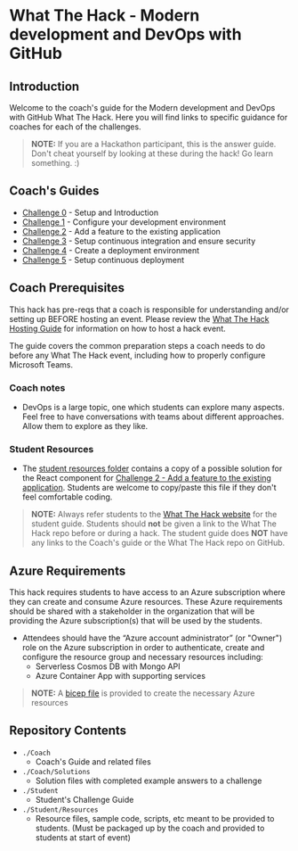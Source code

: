 # What The Hack - Modern development and DevOps with GitHub

## Introduction

Welcome to the coach's guide for the Modern development and DevOps with GitHub What The Hack. Here you will find links to specific guidance for coaches for each of the challenges.

> **NOTE:** If you are a Hackathon participant, this is the answer guide. Don't cheat yourself by looking at these during the hack! Go learn something. :)

## Coach's Guides

- [Challenge 0](./Coach/solution00.md) - Setup and Introduction
- [Challenge 1](./Coach/solution01.md) - Configure your development environment
- [Challenge 2](./Coach/solution02.md) - Add a feature to the existing application
- [Challenge 3](./Coach/solution03.md) - Setup continuous integration and ensure security
- [Challenge 4](./Coach/solution04.md) - Create a deployment environment
- [Challenge 5](./Coach/solution05.md) - Setup continuous deployment

## Coach Prerequisites

This hack has pre-reqs that a coach is responsible for understanding and/or setting up BEFORE hosting an event. Please review the [What The Hack Hosting Guide](https://aka.ms/wthhost) for information on how to host a hack event.

The guide covers the common preparation steps a coach needs to do before any What The Hack event, including how to properly configure Microsoft Teams.

### Coach notes

- DevOps is a large topic, one which students can explore many aspects. Feel free to have conversations with teams about different approaches. Allow them to explore as they like.

### Student Resources

- The [student resources folder](../Student/resources/) contains a copy of a possible solution for the React component for [Challenge 2 - Add a feature to the existing application](../Student/challenge02.md). Students are welcome to copy/paste this file if they don't feel comfortable coding.

> **NOTE:** Always refer students to the [What The Hack website](https://aka.ms/wth) for the student guide. Students should **not** be given a link to the What The Hack repo before or during a hack. The student guide does **NOT** have any links to the Coach's guide or the What The Hack repo on GitHub.

## Azure Requirements

This hack requires students to have access to an Azure subscription where they can create and consume Azure resources. These Azure requirements should be shared with a stakeholder in the organization that will be providing the Azure subscription(s) that will be used by the students.

- Attendees should have the “Azure account administrator” (or "Owner") role on the Azure subscription in order to authenticate, create and configure the resource group and necessary resources including:
    - Serverless Cosmos DB with Mongo API
    - Azure Container App with supporting services

> **NOTE:** A [bicep file](../Student/resources/main.bicep) is provided to create the necessary Azure resources

## Repository Contents

- `./Coach`
  - Coach's Guide and related files
- `./Coach/Solutions`
  - Solution files with completed example answers to a challenge
- `./Student`
  - Student's Challenge Guide
- `./Student/Resources`
  - Resource files, sample code, scripts, etc meant to be provided to students. (Must be packaged up by the coach and provided to students at start of event)
